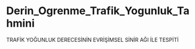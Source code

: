 # Derin_Ogrenme_Trafik_Yogunluk_Tahmini
TRAFİK YOĞUNLUK DERECESİNİN EVRİŞİMSEL SİNİR AĞI İLE TESPİTİ
